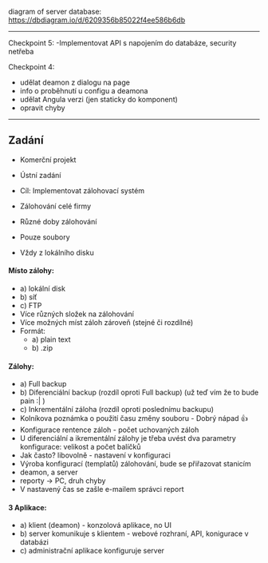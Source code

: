 diagram of server database: https://dbdiagram.io/d/6209356b85022f4ee586b6db

---
Checkpoint 5:
-Implementovat API  s napojením do databáze, security netřeba


Checkpoint 4:
 - udělat deamon z dialogu na page
 - info o proběhnutí u configu a deamona
 - udělat Angula verzi (jen staticky do komponent)
 - opravit chyby

---

## Zadání

- Komerční projekt
- Ústní zadání

- Cíl: Implementovat zálohovací systém
- Zálohování celé firmy
- Různé doby zálohování
- Pouze soubory
- Vždy z lokálního disku

#### Místo zálohy: 
  - a) lokální disk
  - b) síť
  - c) FTP
- Více různých složek na zálohování
- Více možných míst záloh zároveň (stejné či rozdílné)
- Formát: 
  - a) plain text
  - b) .zip

#### Zálohy: 
  - a) Full backup
  - b) Diferenciální backup (rozdíl oproti Full backup) (už teď vím že to bude pain :| )
  - c) Inkrementální záloha (rozdíl oproti poslednímu backupu) 
- Kolníkova poznámka o použití času změny souboru - Dobrý nápad 👍
- Konfigurace rentence záloh - počet uchovaných záloh
- U diferenciální a ikrementální zálohy je třeba uvést dva parametry konfigurace: velikost a počet balíčků
- Jak často? libovolně - nastavení v konfiguraci
- Výroba konfigurací (templatů) zálohování, bude se přiřazovat stanicím
- deamon, a server
- reporty -> PC, druh chyby
- V nastavený čas se zašle e-mailem správci report

#### 3 Aplikace: 
  - a) klient (deamon) - konzolová aplikace, no UI
  - b) server komunikuje s klientem - webové rozhraní, API, konigurace v databázi
  - c) administrační aplikace konfiguruje server

